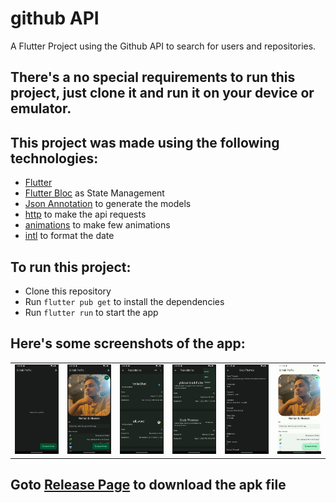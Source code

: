 # github API 

A Flutter Project using the Github API to search for users and repositories.

## There's a no special requirements to run this project, just clone it and run it on your device or emulator.

## This project was made using the following technologies:

- [Flutter](https://flutter.dev/)
- [Flutter Bloc](https://bloclibrary.dev/) as State Management
- [Json Annotation](https://pub.dev/packages/json_annotation) to generate the models
- [http](https://pub.dev/packages/http) to make the api requests
- [animations](https://pub.dev/packages/animations) to make few animations
- [intl](https://pub.dev/packages/intl) to format the date


## To run this project:

- Clone this repository
- Run `flutter pub get` to install the dependencies
- Run `flutter run` to start the app


## Here's some screenshots of the app:
<!-- show screenshot which are in the screenshot fodler -->


<table>
  <tr>
    <td>
      <img src="./screenshots/1.png" >
    </td>
    <td>
      <img src="./screenshots/2.png" >
    </td>
    <td>
      <img src="./screenshots/3.png" >
    </td>
    <td>
      <img src="./screenshots/4.png" >
    </td>
    <td>
      <img src="./screenshots/5.png" >
    </td>
    <td>
      <img src="./screenshots/6.png" >
    </td>
  </tr>
</table>


## Goto [Release Page](https://github.com/RomjanHossain/gh-iNiLabs/releases) to download the apk file
